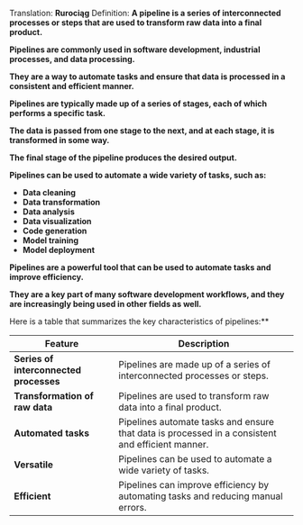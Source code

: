 Translation: **Rurociąg**
Definition:
**A pipeline is a series of interconnected processes or steps that are used to transform raw data into a final product.**

**Pipelines are commonly used in software development, industrial processes, and data processing.**

**They are a way to automate tasks and ensure that data is processed in a consistent and efficient manner.**

**Pipelines are typically made up of a series of stages, each of which performs a specific task.**

**The data is passed from one stage to the next, and at each stage, it is transformed in some way.**

**The final stage of the pipeline produces the desired output.**

**Pipelines can be used to automate a wide variety of tasks, such as:**

- **Data cleaning**
- **Data transformation**
- **Data analysis**
- **Data visualization**
- **Code generation**
- **Model training**
- **Model deployment**

**Pipelines are a powerful tool that can be used to automate tasks and improve efficiency.**

**They are a key part of many software development workflows, and they are increasingly being used in other fields as well.**

Here is a table that summarizes the key characteristics of pipelines:**

|Feature|Description|
|---|---|
|**Series of interconnected processes**|Pipelines are made up of a series of interconnected processes or steps.|
|**Transformation of raw data**|Pipelines are used to transform raw data into a final product.|
|**Automated tasks**|Pipelines automate tasks and ensure that data is processed in a consistent and efficient manner.|
|**Versatile**|Pipelines can be used to automate a wide variety of tasks.|
|**Efficient**|Pipelines can improve efficiency by automating tasks and reducing manual errors.|
